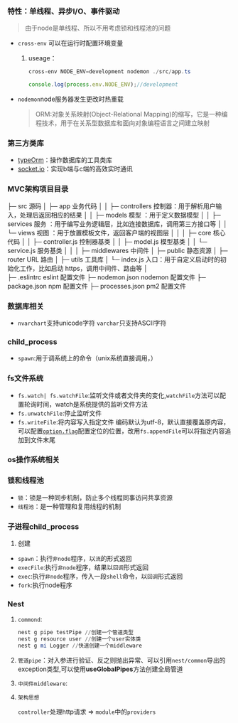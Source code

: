### 特性：单线程、异步I/O、事件驱动

> 由于node是单线程、所以不用考虑锁和线程池的问题

- `cross-env` 可以在运行时配置环境变量

  1. useage：

     ```powershell
     cross-env NODE_ENV=development nodemon ./src/app.ts
     ```

     ```typescript
     console.log(process.env.NODE_ENV);//development
     ```

     

- `nodemon`node服务器发生更改时热重载

  > ORM:对象关系映射(Object-Relational Mapping)的缩写，它是一种编程技术，用于在关系型数据库和面向对象编程语言之间建立映射
  
### 第三方类库

- [typeOrm](https://github.com/typeorm/typeorm)：操作数据库的工具类库
- [socket.io](https://socket.io/zh-CN/)：实现b端与c端的高效实时通讯

### MVC架构项目目录

├─ src                     源码
│  ├─ app                  业务代码
│  │  ├─ controllers       控制器：用于解析用户输入，处理后返回相应的结果
│  │  ├─ models            模型  ：用于定义数据模型
│  │  ├─ services          服务  ：用于编写业务逻辑层，比如连接数据库，调用第三方接口等
│  │  └─ views             视图  ：用于放置模板文件，返回客户端的视图层
│  │
│  ├─ core                 核心代码
│  │  ├─ controller.js     控制器基类
│  │  ├─ model.js          模型基类
│  │  └─ service.js        服务基类
│  │
│  ├─ middlewares          中间件
│  ├─ public               静态资源
│  ├─ router               URL 路由
│  ├─ utils                工具库
│  └─ index.js             入口：用于自定义启动时的初始化工作，比如启动 https，调用中间件、路由等
│  
├─ .eslintrc               eslint 配置文件
├─ nodemon.json            nodemon 配置文件
├─ package.json            npm 配置文件
├─ processes.json          pm2 配置文件

### 数据库相关

- `nvarchart`支持unicode字符 `varchar`只支持ASCII字符

### child_process

- `spawn`:用于调系统上的命令（unix系统直接调用，）

### fs文件系统

- `fs.watch| fs.watchFile`:监听文件或者文件夹的变化,`watchFile`方法可以配置轮询时间，watch是系统提供的监听文件方法
- `fs.unwatchFile`:停止监听文件
- `fs.writeFile`:将内容写入指定文件 编码默认为utf-8，默认直接覆盖原内容，可以配置[`option.flag`](https://nodejs.cn/dist/latest-v18.x/docs/api/fs.html#file-system-flags)配置定位的位置，改用`fs.appendFile`可以将指定内容追加到文件末尾

### os操作系统相关

### 锁和线程池

- `锁`：锁是一种同步机制，防止多个线程同事访问共享资源
- `线程池`：是一种管理和复用线程的机制

### 子进程child_process

1. 创建

- `spawn`：执行`非node`程序，以`流`的形式返回
- `execFile`:执行`非node`程序，结果以`回调`形式返回
- `exec`:执行`非node`程序，传入一段`shell`命令，以`回调`形式返回
- `fork`:执行node程序

### Nest 

1. `commond`:

   ```powershell
   nest g pipe testPipe //创建一个管道类型
   nest g resource user //创建一个user实体类
   nest g mi Logger //快速创建一个middleware
   ```

2. `管道pipe`：对入参进行验证、反之则抛出异常、可以引用`nest/common`导出的exception类型,可以使用**useGlobalPipes**方法创建全局管道

3. `中间件middleware`:

4. `架构思想`

   `controller`处理http请求 => `module`中的`providers`

